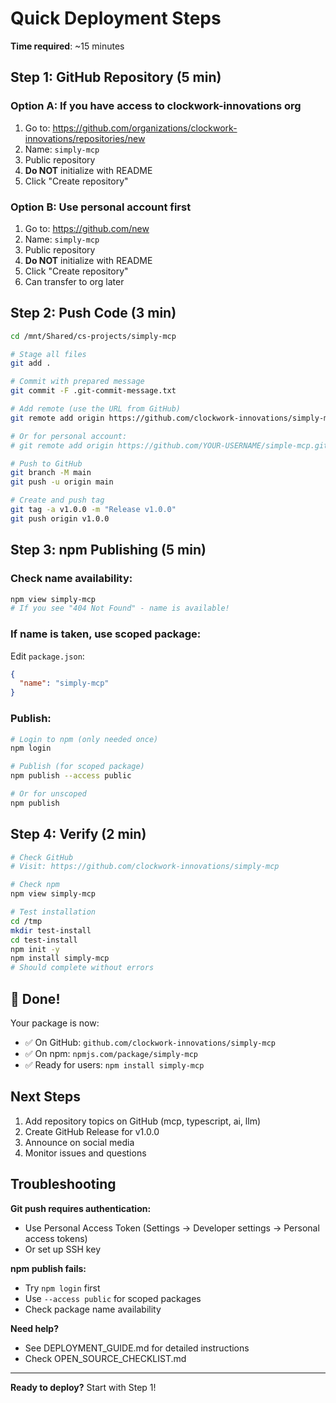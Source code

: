 # Quick Deployment Steps

**Time required**: ~15 minutes

## Step 1: GitHub Repository (5 min)

### Option A: If you have access to clockwork-innovations org

1. Go to: https://github.com/organizations/clockwork-innovations/repositories/new
2. Name: `simply-mcp`
3. Public repository
4. **Do NOT** initialize with README
5. Click "Create repository"

### Option B: Use personal account first

1. Go to: https://github.com/new
2. Name: `simply-mcp`
3. Public repository
4. **Do NOT** initialize with README
5. Click "Create repository"
6. Can transfer to org later

## Step 2: Push Code (3 min)

```bash
cd /mnt/Shared/cs-projects/simply-mcp

# Stage all files
git add .

# Commit with prepared message
git commit -F .git-commit-message.txt

# Add remote (use the URL from GitHub)
git remote add origin https://github.com/clockwork-innovations/simply-mcp.git

# Or for personal account:
# git remote add origin https://github.com/YOUR-USERNAME/simple-mcp.git

# Push to GitHub
git branch -M main
git push -u origin main

# Create and push tag
git tag -a v1.0.0 -m "Release v1.0.0"
git push origin v1.0.0
```

## Step 3: npm Publishing (5 min)

### Check name availability:
```bash
npm view simply-mcp
# If you see "404 Not Found" - name is available!
```

### If name is taken, use scoped package:

Edit `package.json`:
```json
{
  "name": "simply-mcp"
}
```

### Publish:
```bash
# Login to npm (only needed once)
npm login

# Publish (for scoped package)
npm publish --access public

# Or for unscoped
npm publish
```

## Step 4: Verify (2 min)

```bash
# Check GitHub
# Visit: https://github.com/clockwork-innovations/simply-mcp

# Check npm
npm view simply-mcp

# Test installation
cd /tmp
mkdir test-install
cd test-install
npm init -y
npm install simply-mcp
# Should complete without errors
```

## 🎉 Done!

Your package is now:
- ✅ On GitHub: `github.com/clockwork-innovations/simply-mcp`
- ✅ On npm: `npmjs.com/package/simply-mcp`
- ✅ Ready for users: `npm install simply-mcp`

## Next Steps

1. Add repository topics on GitHub (mcp, typescript, ai, llm)
2. Create GitHub Release for v1.0.0
3. Announce on social media
4. Monitor issues and questions

## Troubleshooting

**Git push requires authentication:**
- Use Personal Access Token (Settings → Developer settings → Personal access tokens)
- Or set up SSH key

**npm publish fails:**
- Try `npm login` first
- Use `--access public` for scoped packages
- Check package name availability

**Need help?**
- See DEPLOYMENT_GUIDE.md for detailed instructions
- Check OPEN_SOURCE_CHECKLIST.md

---

**Ready to deploy?** Start with Step 1!

